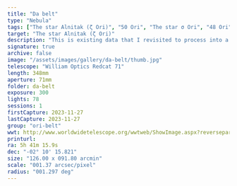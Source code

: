 ```yaml
---
title: "Da belt"
type: "Nebula"
tags: ["The star Alnitak (ζ Ori)", "50 Ori", "The star σ Ori", "48 Ori", "IC431", "IC432", "IC434", "Flame Nebula", "Orion B", "IC435", "NGC2023", "NGC2024"]
target: "The star Alnitak (ζ Ori)"
description: "This is existing data that I revisited to process into a new image. What do you think?"
signature: true
archive: false
image: "/assets/images/gallery/da-belt/thumb.jpg"
telescope: "William Optics Redcat 71"
length: 348mm
aperture: 71mm
folder: da-belt
exposure: 300
lights: 78
sessions: 1
firstCapture: 2023-11-27
lastCapture: 2023-11-27
group: "ori-belt"
wwt: http://www.worldwidetelescope.org/wwtweb/ShowImage.aspx?reverseparity=False&scale=1.372636&name=da-belt.jpg&imageurl=https://deepskyworkflows.com/assets/images/gallery/da-belt/da-belt.jpg&credits=Jeremy+Likness+at+DeepSkyWorkflows.com&creditsUrl=https://deepskyworkflows.com/about&ra=85.482691&dec=-2.377420&x=3377.9&y=1699.4&rotation=76.68&thumb=https://deepskyworkflows.com/assets/images/gallery/da-belt/thumb.jpg
printurl: 
ra: 5h 41m 15.9s
dec: "-02° 10' 15.821"
size: "126.00 x 091.80 arcmin"
scale: "001.37 arcsec/pixel"
radius: "001.297 deg"
---
```

